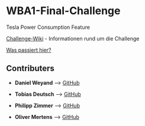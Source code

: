 # WBA1-Final-Challenge

Tesla Power Consumption Feature

[Challenge-Wiki](https://th-koeln.github.io/mi-bachelor-wba1/challenge-2017/) - Informationen rund um die Challenge

[Was passiert hier?](https://github.com/dweyand/WBA1-Final-Challenge/compare/master@%7B1511977229%7D...master)

## Contributers

* **Daniel Weyand** --> [GitHub](https://github.com/dweyand)

* **Tobias Deutsch** --> [GitHub](https://github.com/MiNeedsIt)

* **Philipp Zimmer** --> [GitHub](https://github.com/PhilippZimmer)

* **Oliver Mertens** --> [GitHub](https://github.com/meolli)